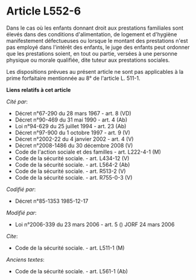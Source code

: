 # Article L552-6

Dans le cas où les enfants donnant droit aux prestations familiales sont élevés dans des conditions d'alimentation, de
logement et d'hygiène manifestement défectueuses ou lorsque le montant des prestations n'est pas employé dans l'intérêt des
enfants, le juge des enfants peut ordonner que les prestations soient, en tout ou partie, versées à une personne physique ou
morale qualifiée, dite tuteur aux prestations sociales.

Les dispositions prévues au présent article ne sont pas applicables à la prime forfaitaire mentionnée au 8° de l'article L.
511-1.

**Liens relatifs à cet article**

_Cité par_:

  - Décret n°67-290 du 28 mars 1967 - art. 8 (VD)
  - Décret n°90-469 du 31 mai 1990 - art. 4 (Ab)
  - Loi n°94-629 du 25 juillet 1994 - art. 23 (Ab)
  - Décret n°97-900 du 1 octobre 1997 - art. 9 (V)
  - Décret n°2002-22 du 4 janvier 2002 - art. 4 (V)
  - Décret n°2008-1486 du 30 décembre 2008 (V)
  - Code de l'action sociale et des familles - art. L222-4-1 (M)
  - Code de la sécurité sociale. - art. L434-12 (V)
  - Code de la sécurité sociale. - art. L564-2 (Ab)
  - Code de la sécurité sociale. - art. R513-2 (V)
  - Code de la sécurité sociale. - art. R755-0-3 (V)

_Codifié par_:

  - Décret n°85-1353 1985-12-17

_Modifié par_:

  - Loi n°2006-339 du 23 mars 2006 - art. 5 () JORF 24 mars 2006

_Cite_:

  - Code de la sécurité sociale. - art. L511-1 (M)

_Anciens textes_:

  - Code de la sécurité sociale. - art. L561-1 (Ab)
